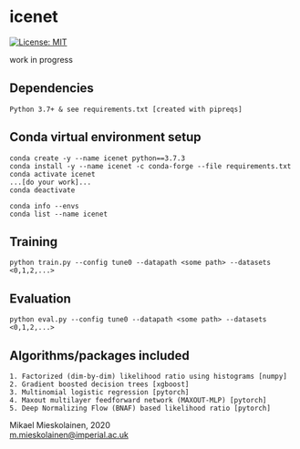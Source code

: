 # icenet
[![License: MIT](https://img.shields.io/badge/License-MIT-yellow.svg)](https://opensource.org/licenses/MIT)

work in progress

## Dependencies
```
Python 3.7+ & see requirements.txt [created with pipreqs]
```

## Conda virtual environment setup
```
conda create -y --name icenet python==3.7.3
conda install -y --name icenet -c conda-forge --file requirements.txt
conda activate icenet
...[do your work]...
conda deactivate

conda info --envs
conda list --name icenet
```


## Training
```
python train.py --config tune0 --datapath <some path> --datasets <0,1,2,...>
```

## Evaluation
```
python eval.py --config tune0 --datapath <some path> --datasets <0,1,2,...>
```

## Algorithms/packages included
```
1. Factorized (dim-by-dim) likelihood ratio using histograms [numpy]
2. Gradient boosted decision trees [xgboost]
3. Multinomial logistic regression [pytorch]
4. Maxout multilayer feedforward network (MAXOUT-MLP) [pytorch]
5. Deep Normalizing Flow (BNAF) based likelihood ratio [pytorch]
```


Mikael Mieskolainen, 2020\
m.mieskolainen@imperial.ac.uk
